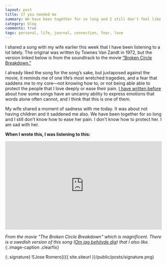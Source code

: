 ```yaml
---
layout: post
title: If you needed me
summary: We have been together for so long and I still don't feel like I know how to ease her pain. I don't know what to do to protect her and that frightens me to my core. I am sad with her!
category: blog
comments: true
tags: personal, life, journal, connection, fear, love 
---
```


I shared a song with my wife earlier this week that I have been listening to a lot lately. The original was written by Townes Van Zandt in 1972, but the version linked below is from the soundtrack to the movie [“Broken Circle Breakdown.”](https://www.imdb.com/title/tt2024519/)

I already liked the song for the song’s sake, but juxtaposed against the movie, it reminds me of one life’s most wretched tragedies, and a fear that saddens me to my core—not knowing how to, or not being able able to protect the people that I love deeply or ease their pain. [I have written before](/i-owe-this-song-to-my-friends) about how some songs have an uncanny ability to express emotions that words alone often cannot, and I think that this is one of them.

My wife shared a moment of sadness with me today. It was about not having children and it saddened me also. We have been together for so long and I still don't know how to ease her pain. I don't know how to protect her. I am sad with her.

**When I wrote this, I was listening to this:**
 <style>.embed-container { position: relative; padding-bottom: 56.25%; height: 0; overflow: hidden; max-width: 100%; } .embed-container iframe, .embed-container object, .embed-container embed { position: absolute; top: 0; left: 0; width: 100%; height: 100%; }</style>
<div class='embed-container'><iframe src='https://www.youtube.com/embed/CkpDDngb1Ew?start=3&end=189&version=3&amp;rel=0&amp;t=27s&amp;showinfo=0' frameborder='0' allowfullscreen></iframe></div>

*From the movie "The Broken Circle Breakdown" which is magnificent. There is a swedish version of this song ([Om jag behövde dig](https://youtu.be/rpqHRQDoI3g)) that I also like.*{:.image-caption .clearfix}

{:.signature}
![Jose Romero]({{ site.siteurl }}/public/posts/signature.png)

